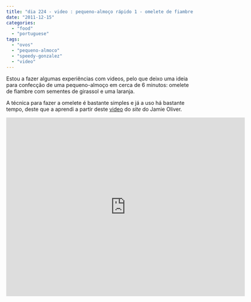 ```yaml
---
title: "dia 224 - video : pequeno-almoço rápido 1 - omelete de fiambre com sementes de girassol e laranja"
date: "2011-12-15"
categories: 
  - "food"
  - "portuguese"
tags: 
  - "ovos"
  - "pequeno-almoco"
  - "speedy-gonzalez"
  - "video"
---
```


  

Estou a fazer algumas experiências com videos, pelo que deixo uma ideia para confecção de uma pequeno-almoço em cerca de 6 minutos: omelete de fiambre com sementes de girassol e uma laranja.

  

A técnica para fazer a omelete é bastante simples e já a uso há bastante tempo, deste que a aprendi a partir deste [video](http://www.youtube.com/watch?v=HRNGzuhfcEg) do _site_ do Jamie Oliver. 

  

<iframe width="640" height="480" src="http://www.youtube.com/embed/RBPKM6taM8I" frameborder="0" allowfullscreen></iframe>
